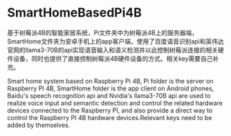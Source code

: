 # SmartHomeBasedPi4B
 
基于树莓派4B的智能家居系统，Pi文件夹中为树莓派4B上的服务器端，SmartHome文件夹为安卓手机上的app客户端，使用了百度语音识别api和英伟达官网的llama3-70B的api实现语音输入和语义检测并以此控制树莓派连接的相关硬件设备，同时也提供了直接控制树莓派4B硬件设备的方式。相关key需要自己补充。

Smart home system based on Raspberry Pi 4B, Pi folder is the server on Raspberry PI 4B, SmartHome folder is the app client on Android phones, Baidu's speech recognition api and Nvidia's llama3-70B api are used to realize voice input and semantic detection and control the related hardware devices connected to the Raspberry PI, and also provide a direct way to control the Raspberry PI 4B hardware devices.Relevant keys need to be added by themselves.
